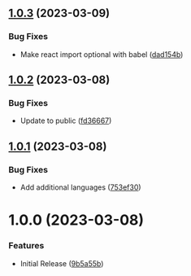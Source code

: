 ## [1.0.3](https://github.com/act-org/docusaurus-base/compare/v1.0.2...v1.0.3) (2023-03-09)


### Bug Fixes

* Make react import optional with babel ([dad154b](https://github.com/act-org/docusaurus-base/commit/dad154bfd6961bfe8bb0431460ab564c852dc779))

## [1.0.2](https://github.com/act-org/docusaurus-base/compare/v1.0.1...v1.0.2) (2023-03-08)


### Bug Fixes

* Update to public ([fd36667](https://github.com/act-org/docusaurus-base/commit/fd36667157c2beba1e154444f5ec9f13520b8a94))

## [1.0.1](https://github.com/act-org/docusaurus-base/compare/v1.0.0...v1.0.1) (2023-03-08)


### Bug Fixes

* Add additional languages ([753ef30](https://github.com/act-org/docusaurus-base/commit/753ef30ba64318ddd3bf1311294c7c8d1951a2fe))

# 1.0.0 (2023-03-08)


### Features

* Initial Release ([9b5a55b](https://github.com/act-org/docusaurus-base/commit/9b5a55b2ef82d0eff4e8b9d1b4539e5e87ac8ecc))
